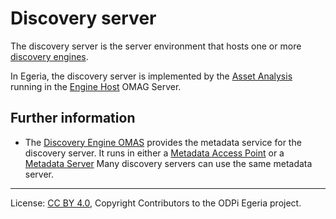 <!-- SPDX-License-Identifier: CC-BY-4.0 -->
<!-- Copyright Contributors to the ODPi Egeria project. -->

# Discovery server

The discovery server is the server environment that hosts one or more
[discovery engines](discovery-engine.md).

In Egeria, the discovery server is implemented by the
[Asset Analysis](../../../engine-services/asset-analysis) running in the
[Engine Host](../../../admin-services/docs/concepts/engine-host.md) OMAG Server.


## Further information

 * The [Discovery Engine OMAS](../../../access-services/discovery-engine)
   provides the metadata service for the discovery server.  It runs in
   either a [Metadata Access Point](../../../admin-services/docs/concepts/metadata-access-point.md)
   or a [Metadata Server](../../../admin-services/docs/concepts/metadata-server.md)
   Many discovery servers can use the same metadata server.


----
License: [CC BY 4.0](https://creativecommons.org/licenses/by/4.0/),
Copyright Contributors to the ODPi Egeria project.